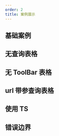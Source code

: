 ```yaml
---
order: 2
title: 案例展示
---
```


## 基础案例

<code src='./demo/advanced.tsx'></code>

## 无查询表格

<code src='./demo/noSearch.tsx'></code>

## 无 ToolBar 表格

<code src='./demo/noTitle.tsx'></code>

## url 带参查询表格

<code src='./demo/paramTable.tsx'></code>

## 使用 TS

<code src='./demo/useTs.tsx'></code>

## 错误边界

<code src='./demo/error.tsx'></code>